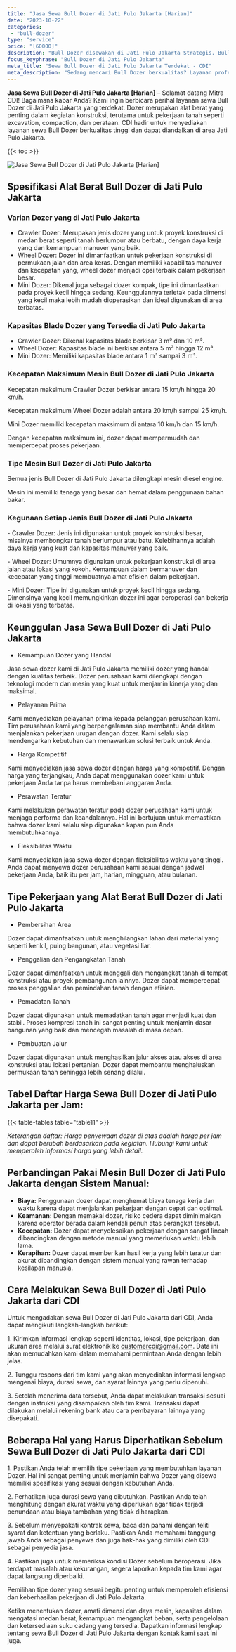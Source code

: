```yaml
---
title: "Jasa Sewa Bull Dozer di Jati Pulo Jakarta [Harian]"
date: "2023-10-22"
categories:
 - "bull-dozer"
type: "service"
price: "[60000]"
description: "Bull Dozer disewakan di Jati Pulo Jakarta Strategis. Bull Dozer ini merupakan pilihan tepat dalam proyek pembangunan sebagai alat berat berkualitas tinggi dan andal. Hubungi kami untuk informasi lebih detail."
focus_keyphrase: "Bull Dozer di Jati Pulo Jakarta"
meta_title: "Sewa Bull Dozer di Jati Pulo Jakarta Terdekat - CDI"
meta_description: "Sedang mencari Bull Dozer berkualitas? Layanan profesional kami siap melayani dengan harga kompetitif. Segera hubungi kami."
---
```


**Jasa Sewa Bull Dozer di Jati Pulo Jakarta [Harian]** – Selamat datang Mitra CDI! Bagaimana kabar Anda? Kami ingin berbicara perihal layanan sewa Bull Dozer di Jati Pulo Jakarta yang terdekat. Dozer merupakan alat berat yang penting dalam kegiatan konstruksi, terutama untuk pekerjaan tanah seperti excavation, compaction, dan perataan. CDI hadir untuk menyediakan layanan sewa Bull Dozer berkualitas tinggi dan dapat diandalkan di area Jati Pulo Jakarta.

{{< toc >}}

![Jasa Sewa Bull Dozer di Jati Pulo Jakarta [Harian]](/images/bull-dozer/bull-dozer-03.jpg)

## Spesifikasi Alat Berat Bull Dozer di Jati Pulo Jakarta

### Varian Dozer yang di Jati Pulo Jakarta

*   Crawler Dozer: Merupakan jenis dozer yang untuk proyek konstruksi di medan berat seperti tanah berlumpur atau berbatu, dengan daya kerja yang dan kemampuan manuver yang baik.
*   Wheel Dozer: Dozer ini dimanfaatkan untuk pekerjaan konstruksi di permukaan jalan dan area keras. Dengan memiliki kapabilitas manuver dan kecepatan yang, wheel dozer menjadi opsi terbaik dalam pekerjaan besar.
*   Mini Dozer: Dikenal juga sebagai dozer kompak, tipe ini dimanfaatkan pada proyek kecil hingga sedang. Keunggulannya terletak pada dimensi yang kecil maka lebih mudah dioperasikan dan ideal digunakan di area terbatas.

### Kapasitas Blade Dozer yang Tersedia di Jati Pulo Jakarta

*   Crawler Dozer: Dikenal kapasitas blade berkisar 3 m³ dan 10 m³.
*   Wheel Dozer: Kapasitas blade ini berkisar antara 5 m³ hingga 12 m³.
*   Mini Dozer: Memiliki kapasitas blade antara 1 m³ sampai 3 m³.

### Kecepatan Maksimum Mesin Bull Dozer di Jati Pulo Jakarta

Kecepatan maksimum Crawler Dozer berkisar antara 15 km/h hingga 20 km/h.

Kecepatan maksimum Wheel Dozer adalah antara 20 km/h sampai 25 km/h.

Mini Dozer memiliki kecepatan maksimum di antara 10 km/h dan 15 km/h.

Dengan kecepatan maksimum ini, dozer dapat mempermudah dan mempercepat proses pekerjaan.

### Tipe Mesin Bull Dozer di Jati Pulo Jakarta

Semua jenis Bull Dozer di Jati Pulo Jakarta dilengkapi mesin diesel engine.

Mesin ini memiliki tenaga yang besar dan hemat dalam penggunaan bahan bakar.

### Kegunaan Setiap Jenis Bull Dozer di Jati Pulo Jakarta

\- Crawler Dozer: Jenis ini digunakan untuk proyek konstruksi besar, misalnya membongkar tanah berlumpur atau batu. Kelebihannya adalah daya kerja yang kuat dan kapasitas manuver yang baik.

\- Wheel Dozer: Umumnya digunakan untuk pekerjaan konstruksi di area jalan atau lokasi yang kokoh. Kemampuan dalam bermanuver dan kecepatan yang tinggi membuatnya amat efisien dalam pekerjaan.

\- Mini Dozer: Tipe ini digunakan untuk proyek kecil hingga sedang. Dimensinya yang kecil memungkinkan dozer ini agar beroperasi dan bekerja di lokasi yang terbatas.

## Keunggulan Jasa Sewa Bull Dozer di Jati Pulo Jakarta

*   Kemampuan Dozer yang Handal

Jasa sewa dozer kami di Jati Pulo Jakarta memiliki dozer yang handal dengan kualitas terbaik. Dozer perusahaan kami dilengkapi dengan teknologi modern dan mesin yang kuat untuk menjamin kinerja yang dan maksimal.
*   Pelayanan Prima

Kami menyediakan pelayanan prima kepada pelanggan perusahaan kami. Tim perusahaan kami yang berpengalaman siap membantu Anda dalam menjalankan pekerjaan urugan dengan dozer. Kami selalu siap mendengarkan kebutuhan dan menawarkan solusi terbaik untuk Anda.
*   Harga Kompetitif

Kami menyediakan jasa sewa dozer dengan harga yang kompetitif. Dengan harga yang terjangkau, Anda dapat menggunakan dozer kami untuk pekerjaan Anda tanpa harus membebani anggaran Anda.
*   Perawatan Teratur

Kami melakukan perawatan teratur pada dozer perusahaan kami untuk menjaga performa dan keandalannya. Hal ini bertujuan untuk memastikan bahwa dozer kami selalu siap digunakan kapan pun Anda membutuhkannya.
*   Fleksibilitas Waktu

Kami menyediakan jasa sewa dozer dengan fleksibilitas waktu yang tinggi. Anda dapat menyewa dozer perusahaan kami sesuai dengan jadwal pekerjaan Anda, baik itu per jam, harian, mingguan, atau bulanan.

## Tipe Pekerjaan yang Alat Berat Bull Dozer di Jati Pulo Jakarta

*   Pembersihan Area

Dozer dapat dimanfaatkan untuk menghilangkan lahan dari material yang seperti kerikil, puing bangunan, atau vegetasi liar.
*   Penggalian dan Pengangkatan Tanah

Dozer dapat dimanfaatkan untuk menggali dan mengangkat tanah di tempat konstruksi atau proyek pembangunan lainnya. Dozer dapat mempercepat proses penggalian dan pemindahan tanah dengan efisien.
*   Pemadatan Tanah

Dozer dapat digunakan untuk memadatkan tanah agar menjadi kuat dan stabil. Proses kompresi tanah ini sangat penting untuk menjamin dasar bangunan yang baik dan mencegah masalah di masa depan.
*   Pembuatan Jalur

Dozer dapat digunakan untuk menghasilkan jalur akses atau akses di area konstruksi atau lokasi pertanian. Dozer dapat membantu menghaluskan permukaan tanah sehingga lebih senang dilalui.

## Tabel Daftar Harga Sewa Bull Dozer di Jati Pulo Jakarta per Jam:

{{< table-tables table="table11" >}}

_Keterangan daftar: Harga penyewaan dozer di atas adalah harga per jam dan dapat berubah berdasarkan pada kegiatan. Hubungi kami untuk memperoleh informasi harga yang lebih detail._

## Perbandingan Pakai Mesin Bull Dozer di Jati Pulo Jakarta dengan Sistem Manual:

*   **Biaya:** Penggunaan dozer dapat menghemat biaya tenaga kerja dan waktu karena dapat menjalankan pekerjaan dengan cepat dan optimal.
*   **Keamanan:** Dengan memakai dozer, risiko cedera dapat diminimalkan karena operator berada dalam kendali penuh atas perangkat tersebut.
*   **Kecepatan:** Dozer dapat menyelesaikan pekerjaan dengan sangat lincah dibandingkan dengan metode manual yang memerlukan waktu lebih lama.
*   **Kerapihan:** Dozer dapat memberikan hasil kerja yang lebih teratur dan akurat dibandingkan dengan sistem manual yang rawan terhadap kesilapan manusia.

## Cara Melakukan Sewa Bull Dozer di Jati Pulo Jakarta dari CDI

Untuk mengadakan sewa Bull Dozer di Jati Pulo Jakarta dari CDI, Anda dapat mengikuti langkah-langkah berikut:

1\.  Kirimkan informasi lengkap seperti identitas, lokasi, tipe pekerjaan, dan ukuran area melalui surat elektronik ke customercdi@gmail.com. Data ini akan memudahkan kami dalam memahami permintaan Anda dengan lebih jelas.

2\.  Tunggu respons dari tim kami yang akan menyediakan informasi lengkap mengenai biaya, durasi sewa, dan syarat lainnya yang perlu dipenuhi.

3\.  Setelah menerima data tersebut, Anda dapat melakukan transaksi sesuai dengan instruksi yang disampaikan oleh tim kami. Transaksi dapat dilakukan melalui rekening bank atau cara pembayaran lainnya yang disepakati.

## Beberapa Hal yang Harus Diperhatikan Sebelum Sewa Bull Dozer di Jati Pulo Jakarta dari CDI

1\.  Pastikan Anda telah memilih tipe pekerjaan yang membutuhkan layanan Dozer. Hal ini sangat penting untuk menjamin bahwa Dozer yang disewa memiliki spesifikasi yang sesuai dengan kebutuhan Anda.

2\.  Perhatikan juga durasi sewa yang dibutuhkan. Pastikan Anda telah menghitung dengan akurat waktu yang diperlukan agar tidak terjadi penundaan atau biaya tambahan yang tidak diharapkan.

3\.  Sebelum menyepakati kontrak sewa, baca dan pahami dengan teliti syarat dan ketentuan yang berlaku. Pastikan Anda memahami tanggung jawab Anda sebagai penyewa dan juga hak-hak yang dimiliki oleh CDI sebagai penyedia jasa.

4\.  Pastikan juga untuk memeriksa kondisi Dozer sebelum beroperasi. Jika terdapat masalah atau kekurangan, segera laporkan kepada tim kami agar dapat langsung diperbaiki.

Pemilihan tipe dozer yang sesuai begitu penting untuk memperoleh efisiensi dan keberhasilan pekerjaan di Jati Pulo Jakarta.

Ketika menentukan dozer, amati dimensi dan daya mesin, kapasitas dalam mengatasi medan berat, kemampuan mengangkat beban, serta pengelolaan dan ketersediaan suku cadang yang tersedia. Dapatkan informasi lengkap tentang sewa Bull Dozer di Jati Pulo Jakarta dengan kontak kami saat ini juga.